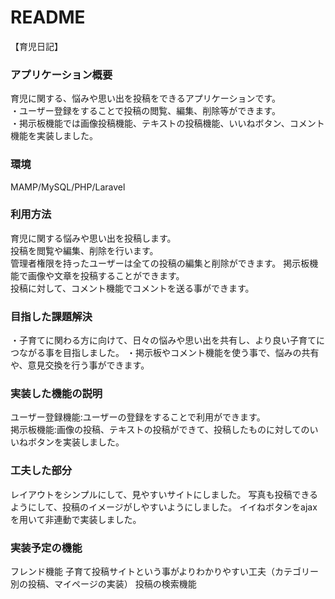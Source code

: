 # README

【育児日記】

### アプリケーション概要
 育児に関する、悩みや思い出を投稿をできるアプリケーションです。    
 ・ユーザー登録をすることで投稿の閲覧、編集、削除等ができます。  
 ・掲示板機能では画像投稿機能、テキストの投稿機能、いいねボタン、コメント機能を実装しました。  

### 環境

MAMP/MySQL/PHP/Laravel

### 利用方法
 育児に関する悩みや思い出を投稿します。  
 投稿を閲覧や編集、削除を行います。  
 管理者権限を持ったユーザーは全ての投稿の編集と削除ができます。
 掲示板機能で画像や文章を投稿することができます。  
 投稿に対して、コメント機能でコメントを送る事ができます。

### 目指した課題解決
・子育てに関わる方に向けて、日々の悩みや思い出を共有し、より良い子育てにつながる事を目指しました。
・掲示板やコメント機能を使う事で、悩みの共有や、意見交換を行う事ができます。

### 実装した機能の説明
 ユーザー登録機能:ユーザーの登録をすることで利用ができます。  
 掲示板機能:画像の投稿、テキストの投稿ができて、投稿したものに対してのいいねボタンを実装しました。  

### 工夫した部分
レイアウトをシンプルにして、見やすいサイトにしました。
写真も投稿できるようにして、投稿のイメージがしやすいようにしました。
イイねボタンをajaxを用いて非連動で実装しました。    


### 実装予定の機能

フレンド機能
子育て投稿サイトという事がよりわかりやすい工夫（カテゴリー別の投稿、マイページの実装）
投稿の検索機能
